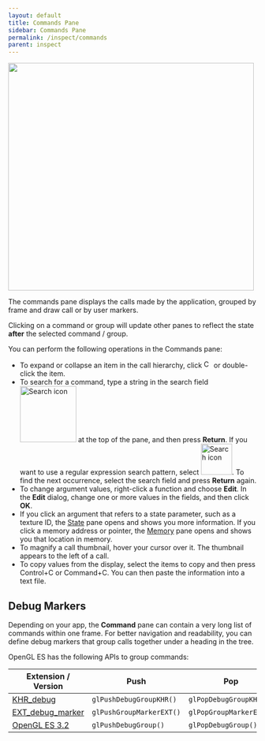 ```yaml
---
layout: default
title: Commands Pane
sidebar: Commands Pane
permalink: /inspect/commands
parent: inspect
---
```


<img src="../images/commands-pane.png" width="498px" height="462px"/>

The commands pane displays the calls made by the application, grouped by frame and draw call or by user markers.

Clicking on a command or group will update other panes to reflect the state **after** the selected command / group.

You can perform the following operations in the Commands pane:

* To expand or collapse an item in the call hierarchy, click <img alt="Collapsed icon" src="../images/tree-expand.png" width="16px"/> or double-click the item.
* To search for a command, type a string in the search field <img alt="Search icon" src="../images/search.png" width="114px"/> at the top of the pane, and then press **Return**. If you want to use a regular expression search pattern, select <img alt="Search icon" src="../images/regex.png" width="63px" alt="Regex"/>. To find the next occurrence, select the search field and press **Return** again.
* To change argument values, right-click a function and choose **Edit**. In the **Edit** dialog, change one or more values in the fields, and then click **OK**.
* If you click an argument that refers to a state parameter, such as a texture ID, the [State](state-pane) pane opens and shows you more information. If you click a memory address or pointer, the [Memory](memory-pane) pane opens and shows you that location in memory.
* To magnify a call thumbnail, hover your cursor over it. The thumbnail appears to the left of a call.
* To copy values from the display, select the items to copy and then press Control+C or Command+C. You can then paste the information into a text file.

## Debug Markers

Depending on your app, the **Command** pane can contain a very long list of commands within one frame.
For better navigation and readability, you can define debug markers that group calls together under a heading in the tree.

OpenGL ES has the following APIs to group commands:

Extension / Version                  | Push                     | Pop
------------------------------------ | ------------------------ | -----------------------
[KHR_debug][KHR_debug]               | `glPushDebugGroupKHR()`  | `glPopDebugGroupKHR()`
[EXT_debug_marker][EXT_debug_marker] | `glPushGroupMarkerEXT()` | `glPopGroupMarkerEXT()`
[OpenGL ES 3.2][glPopDebugGroup]     | `glPushDebugGroup()`     | `glPopDebugGroup()`


[KHR_debug]:        https://www.khronos.org/registry/gles/extensions/KHR/KHR_debug.txt
[EXT_debug_marker]: https://www.khronos.org/registry/gles/extensions/EXT/EXT_debug_marker.txt
[glPopDebugGroup]:  https://www.khronos.org/opengles/sdk/docs/man32/html/glPopDebugGroup.xhtml